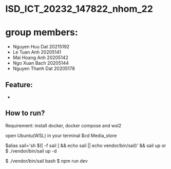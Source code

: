 # ISD_ICT_20232_147822_nhom_22

# group members:

- Nguyen Huu Dat 20215192
- Le Tuan Anh 20205141
- Mai Hoang Anh 20205142
- Ngo Xuan Bach 20205144
- Nguyen Thanh Dat 20205178

## Feature:

-

## How to run?

Requirement: install docker, docker compose and wsl2

open Ubuntu(WSL) in your terminal
$cd Media_store

$alias sail='sh $([ -f sail ] && echo sail || echo vendor/bin/sail)' && sail up
or 
$ ./vendor/bin/sail up -d

$ ./vendor/bin/sail bash
$ npm run dev
